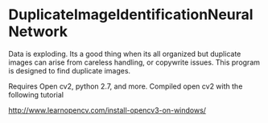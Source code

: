 # DuplicateImageIdentificationNeuralNetwork
Data is exploding. Its a good thing when its all organized but duplicate images can arise from careless handling, or copywrite issues. 
This program is designed to find duplicate images.

Requires Open cv2, python 2.7, and more. 
Compiled open cv2 with the following tutorial

http://www.learnopencv.com/install-opencv3-on-windows/
